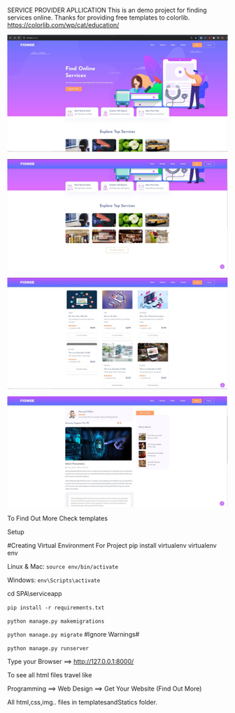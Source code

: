 SERVICE PROVIDER APLLICATION
This is an demo project for  finding services online. 
Thanks for providing free templates to colorlib. https://colorlib.com/wp/cat/education/



![Fionse APP](1.jpg)




![Fionse APP](2.jpg)





![Fionse APP](3.jpg)





![Fionse APP](4.jpg)

To Find Out More Check templates



Setup

#Creating Virtual Environment For Project
pip install virtualenv
virtualenv env 

Linux & Mac: ```source env/bin/activate```

Windows: ```env\Scripts\activate```

cd SPA\serviceapp

```pip install -r requirements.txt```

```python manage.py makemigrations```

```python manage.py migrate``` #Ignore Warnings#

```python manage.py runserver```

Type your Browser ==> http://127.0.0.1:8000/

To see all html files travel like

Programming ==> Web Design ==> Get Your Website (Find Out More)

All html,css,img.. files in templatesandStatics folder.

